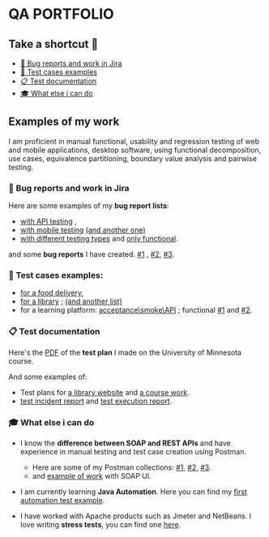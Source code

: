 # **QA PORTFOLIO**

## Take a shortcut 🏃
- <a href="#bug-reports-jira">🐞 Bug reports and work in Jira</a> 
- <a href="#test-cases-examples">🔨 Test cases examples</a>
- <a href="#test-documentation">📋 Test documentation</a>
- <a href="#what-else">🎓 What else i can do</a>

## Examples of my work
I am proficient in manual functional, usability and regression testing of web and mobile applications, desktop software, using functional decomposition, use cases, equivalence partitioning, boundary value analysis and pairwise testing.

<h3 id="bug-reports-jira">🐞 Bug reports and work in Jira</h3>

Here are some examples of my **bug report lists**:
- <a href="https://drive.google.com/file/d/1Euzisl_QcJI68o7oY5h718-LkbcWluQ0/view?usp=share_link">with API testing</a> , 
- <a href="https://drive.google.com/file/d/1X0NU9xMVGDPhRmY6W9O6-9Fz-KsfvgEF/view?usp=share_link">with mobile testing</a>
<a href="https://drive.google.com/file/d/1pDhc59h3iy273P4VIvCF256iI6XJ2_XK/view?usp=share_link">(and another one)</a>
- <a href="https://drive.google.com/file/d/1z7YNKSWeLfMzJKRp0AoNoW0Cao4qPFZH/view?usp=share_link">with different testing types</a> and 
<a href="https://drive.google.com/file/d/1Mm_ARNUrDMXiK-LOMiuwzru4J6tbYNqA/view?usp=share_link">only functional</a>.

and some **bug reports** I have created.
<a href="https://drive.google.com/file/d/1pCBfe_JmHwesoD7MGWCD2mL7skB9g7Fe/view?usp=share_link">#1<a/> , <a href="https://drive.google.com/file/d/1ulHaib0ZN8fqGT_aAgPfpiRq9gu4IwKh/view?usp=share_link">#2</a>, <a href="https://drive.google.com/file/d/1uxpF8A5QVFekZ6s5VKjOwksz-AzDR2DU/view?usp=share_link">#3</a>.

<h3 id="test-cases-examples">🔨 Test cases examples:</h3>

- <a href="https://drive.google.com/file/d/1gdklw-5ZQWtMl8OOJ8oBGnsBdaqpie3Y/view?usp=share_link">for a food delivery</a>, 
- <a href="https://drive.google.com/file/d/1r3Se8DyyT1szvozg2B12k7DenmrwZIBA/view?usp=share_link">for a library</a> ;
<a href="https://drive.google.com/file/d/1U6UH2FCHF0Lkt0Mqz8Gwhcx8QNMCIhJ1/view?usp=share_link">(and another list)</a>
- for a learning platform: <a href="https://drive.google.com/file/d/1tlAzO5Rca3MROZ4Net9umYBe33AugE5j/view?usp=share_link">acceptance\smoke\API</a> ; functional <a href="https://drive.google.com/file/d/16bxJQRXGT9LV6CZITCaxKoesjFwfOkV2/view?usp=share_link">#1</a> and <a href="https://drive.google.com/file/d/1Bt4KFTpGgoQz0tKiIB_erOS9B-Xf5nv8/view?usp=share_link">#2</a>.

<h3 id="test-documentation">📋 Test documentation</h3>

Here's the <a href="https://drive.google.com/file/d/1vDN-WhNRcnhdTVzGe8aX7oHsCGBA7dWj/view?usp=share_link">PDF</a> of the **test plan** I made on the University of Minnesota course.

  And some examples of:
- Test plans for <a href="https://drive.google.com/file/d/1-LyQnEScZ5utVVRpU4cdO8Qtjp7VX05k/view?usp=share_link">a library website</a> and
<a href="https://drive.google.com/file/d/1yH_kN5MJTd6REygt7q_HE1xALOWQMpXJ/view?usp=share_link">a course work</a>. 
- <a href="https://drive.google.com/file/d/1ZMb3qZ_3JdQmbsqOGcKQ8MF1RKaSpHu6/view?usp=share_link">test incident report</a> and <a href="https://drive.google.com/file/d/1FSxl2i3EAMH127Zj9KJERUjJRU8UuI-c/view?usp=share_link">test execution report</a>.
  
<h3 id="what-else">🎓 What else i can do</h3>

- I know the **difference between SOAP and REST APIs** and have experience in manual testing and test case creation using Postman.
  - Here are some of my Postman collections:
<a href="https://github.com/dariamkd/portfolio/blob/d265b28b316f680ba502a3ae6a4ca789e91286c0/Course%20work%202.0.postman_collection.json">#1</a>, <a href="https://github.com/dariamkd/portfolio/blob/d265b28b316f680ba502a3ae6a4ca789e91286c0/Diplom.postman_collection.json">#2</a>, 
<a href="https://github.com/dariamkd/portfolio/blob/d265b28b316f680ba502a3ae6a4ca789e91286c0/homework%205.postman_collection.json">#3</a>.
  - and <a href="https://github.com/dariamkd/portfolio/blob/1e7f0e83b2ab151dab5dc2303079110961cec27b/files/api/soapuihomework">example of work</a> with SOAP UI.
- I am currently learning **Java Automation**. Here you can find my <a href="https://github.com/dariamkd/portfolio/blob/f90b006b6b871bbed1cb2d20b390798a6948adb1/CoffeeMakerTest.java">first automation test example</a>.
- I have worked with Apache products such as Jmeter and NetBeans. I love writing **stress tests**, you can find one  <a href="https://github.com/dariamkd/portfolio/blob/abf091d3bc013a5bc195e50f4f7f69e34af38cf9/files/homework7.jmx">here</a>.

  <a href=" "> </a>

